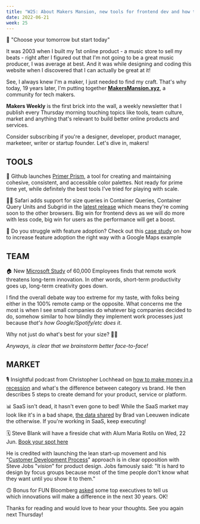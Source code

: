 ```yaml
---
title: "W25: About Makers Mansion, new tools for frontend dev and how to make money in a recession"
date: 2022-06-21
week: 25
---
```


💬 "Choose your tomorrow but start today" 

It was 2003 when I built my 1st online product - a music store to sell my beats - right after I figured out that I'm not going to be a great music producer, I was average at best. And it was while designing and coding this website when I discovered that I can actually be great at it! 

See, I always knew I'm a maker, I just needed to find my craft. That's why today, 19 years later, I'm putting together [**MakersMansion.xyz**](https://makersmansion.xyz), a community for tech makers. 

**Makers Weekly** is the first brick into the wall, a weekly newsletter that I publish every Thursday morning touching topics like tools, team culture, market and anything that's relevant to build better online products and services. 
 
Consider subscribing if you're a designer, developer, product manager, marketeer, writer or startup founder. Let's dive in, makers!

## TOOLS
🎨 Github launches [Primer Prism](https://primer.style/prism/), a tool for creating and maintaining cohesive, consistent, and accessible color palettes. Not ready for prime time yet, while definitely the best tools I've tried for playing with scale.

🧑‍💻 Safari adds support for size queries in Container Queries, Container Query Units and Subgrid in the [latest release](https://developer.apple.com/documentation/safari-release-notes/safari-16-release-notes) which means they're coming soon to the other browsers. Big win for frontend devs as we will do more with less code, big win for users as the performance will get a boost.

🥁 Do you struggle with feature adoption? Check out this [case study](https://growth.design/case-studies/google-feature-adoption) on how to increase feature adoption the right way with a Google Maps example

## TEAM
🏠 New [Microsoft Study](https://www.nature.com/articles/s41562-021-01196-4) of 60,000 Employees finds that remote work threatens long-term innovation. In other words, short-term productivity goes up, long-term creativity goes down.

I find the overall debate way too extreme for my taste, with folks being either in the 100% remote camp or the opposite. What concerns me the most is when I see small companies do whatever big companies decided to do, somehow similar to how blindly they implement work processes just because *that's how Google/Spotify/etc does it*. 

Why not just do what's best for your size? 🤷‍♂️ 

*Anyways, is clear that we brainstorm better face-to-face!*

## MARKET 
🎙 Insightful podcast from Christopher Lochhead on [how to make money in a recession](https://podcasts.apple.com/es/podcast/lochhead-on-marketing/id1475593214?i=1000565109949) and what's the difference between category vs brand. He then describes 5 steps to create demand for your product, service or platform.

📊 SaaS isn't dead, it hasn't even gone to bed! While the SaaS market may look like it's in a bad shape, [the data shared](https://www.linkedin.com/posts/bradvanleeuwen_saas-saas-activity-6938187261746323456-ym0j/) by Brad van Leeuwen indicate the otherwise. If you're working in SaaS, keep executing!

🗓 Steve Blank will have a fireside chat with Alum Maria Rotilu on Wed, 22 Jun. [Book your spot here](https://www.sbs.ox.ac.uk/events/future-entrepreneurship-conversation-steve-blank-0)

He is credited with launching the lean start-up movement and his "[Customer Development Process](http://www.stanford.edu/group/e145/cgi-bin/winter/drupal/upload/handouts/Four_Steps.pdf)" approach is in clear opposition with Steve Jobs "*vision*" for product design. Jobs famously said: "It is hard to design by focus groups because most of the time people don't know what they want until you show it to them."

🙃 Bonus for FUN
Bloomberg [asked](https://www.bloomberg.com/news/articles/2022-06-10/goldman-citigroup-nasdaq-leaders-imagine-markets-in-2052) some top executives to tell us which innovations will make a difference in the next 30 years. OK! 

Thanks for reading and would love to hear your thoughts. See you again next Thursday!



